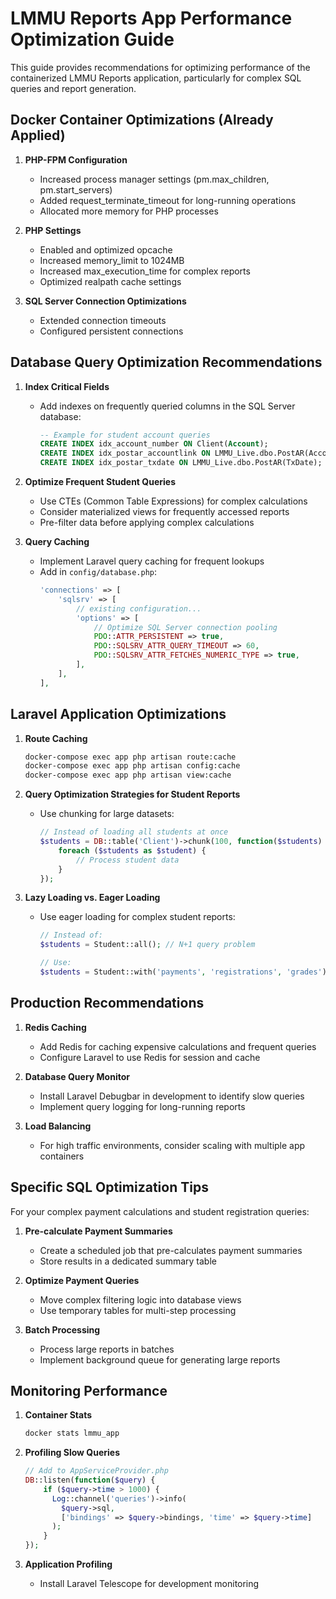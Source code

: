 # LMMU Reports App Performance Optimization Guide

This guide provides recommendations for optimizing performance of the containerized LMMU Reports application, particularly for complex SQL queries and report generation.

## Docker Container Optimizations (Already Applied)

1. **PHP-FPM Configuration**
   - Increased process manager settings (pm.max_children, pm.start_servers)
   - Added request_terminate_timeout for long-running operations
   - Allocated more memory for PHP processes

2. **PHP Settings**
   - Enabled and optimized opcache
   - Increased memory_limit to 1024MB
   - Increased max_execution_time for complex reports
   - Optimized realpath cache settings

3. **SQL Server Connection Optimizations**
   - Extended connection timeouts
   - Configured persistent connections

## Database Query Optimization Recommendations

1. **Index Critical Fields**
   - Add indexes on frequently queried columns in the SQL Server database:
     ```sql
     -- Example for student account queries
     CREATE INDEX idx_account_number ON Client(Account);
     CREATE INDEX idx_postar_accountlink ON LMMU_Live.dbo.PostAR(AccountLink);
     CREATE INDEX idx_postar_txdate ON LMMU_Live.dbo.PostAR(TxDate);
     ```

2. **Optimize Frequent Student Queries**
   - Use CTEs (Common Table Expressions) for complex calculations
   - Consider materialized views for frequently accessed reports
   - Pre-filter data before applying complex calculations

3. **Query Caching**
   - Implement Laravel query caching for frequent lookups
   - Add in `config/database.php`:
     ```php
     'connections' => [
         'sqlsrv' => [
             // existing configuration...
             'options' => [
                 // Optimize SQL Server connection pooling
                 PDO::ATTR_PERSISTENT => true,
                 PDO::SQLSRV_ATTR_QUERY_TIMEOUT => 60,
                 PDO::SQLSRV_ATTR_FETCHES_NUMERIC_TYPE => true,
             ],
         ],
     ],
     ```

## Laravel Application Optimizations

1. **Route Caching**
   ```bash
   docker-compose exec app php artisan route:cache
   docker-compose exec app php artisan config:cache
   docker-compose exec app php artisan view:cache
   ```

2. **Query Optimization Strategies for Student Reports**
   - Use chunking for large datasets:
     ```php
     // Instead of loading all students at once
     $students = DB::table('Client')->chunk(100, function($students) {
         foreach ($students as $student) {
             // Process student data
         }
     });
     ```

3. **Lazy Loading vs. Eager Loading**
   - Use eager loading for complex student reports:
     ```php
     // Instead of:
     $students = Student::all(); // N+1 query problem
     
     // Use:
     $students = Student::with('payments', 'registrations', 'grades')->get();
     ```

## Production Recommendations

1. **Redis Caching**
   - Add Redis for caching expensive calculations and frequent queries
   - Configure Laravel to use Redis for session and cache

2. **Database Query Monitor**
   - Install Laravel Debugbar in development to identify slow queries
   - Implement query logging for long-running reports

3. **Load Balancing**
   - For high traffic environments, consider scaling with multiple app containers

## Specific SQL Optimization Tips

For your complex payment calculations and student registration queries:

1. **Pre-calculate Payment Summaries**
   - Create a scheduled job that pre-calculates payment summaries
   - Store results in a dedicated summary table

2. **Optimize Payment Queries**
   - Move complex filtering logic into database views
   - Use temporary tables for multi-step processing

3. **Batch Processing**
   - Process large reports in batches
   - Implement background queue for generating large reports

## Monitoring Performance

1. **Container Stats**
   ```bash
   docker stats lmmu_app
   ```

2. **Profiling Slow Queries**
   ```php
   // Add to AppServiceProvider.php
   DB::listen(function($query) {
       if ($query->time > 1000) {
         Log::channel('queries')->info(
           $query->sql, 
           ['bindings' => $query->bindings, 'time' => $query->time]
         );
       }
   });
   ```

3. **Application Profiling**
   - Install Laravel Telescope for development monitoring
